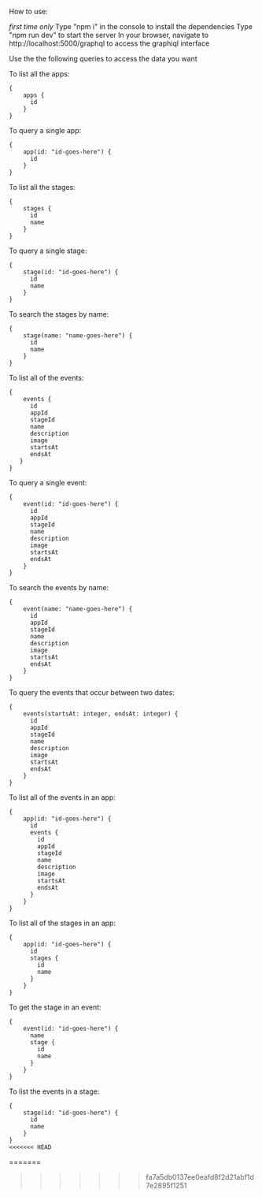 How to use:

*first time only* Type "npm i" in the console to install the dependencies
Type "npm run dev" to start the server
In your browser, navigate to http://localhost:5000/graphql to access the graphiql interface

Use the the following queries to access the data you want

To list all the apps:

```
{
    apps {
      id
    }
}
```

To query a single app:

```
{
    app(id: "id-goes-here") {
      id
    }
}
```

To list all the stages:

```
{
    stages {
      id
      name
    }
}
```

To query a single stage:

```
{
    stage(id: "id-goes-here") {
      id
      name
    }
}
```

To search the stages by name:

```
{
    stage(name: "name-goes-here") {
      id
      name
    }
}
```

To list all of the events:

```
{
    events {
      id
      appId
      stageId
      name
      description
      image
      startsAt
      endsAt
   }
}
```

To query a single event:

```
{
    event(id: "id-goes-here") {
      id
      appId
      stageId
      name
      description
      image
      startsAt
      endsAt
    }
}
```

To search the events by name:

```
{
    event(name: "name-goes-here") {
      id
      appId
      stageId
      name
      description
      image
      startsAt
      endsAt
    }
}
```

To query the events that occur between two dates:

```
{
    events(startsAt: integer, endsAt: integer) {
      id
      appId
      stageId
      name
      description
      image
      startsAt
      endsAt
    }
}
```

To list all of the events in an app:

```
{
    app(id: "id-goes-here") {
      id
      events {
        id
        appId
        stageId
        name
        description
        image
        startsAt
        endsAt
      }
    }
}
```

To list all of the stages in an app:

```
{
    app(id: "id-goes-here") {
      id
      stages {
        id
        name
      }
    }
}
```

To get the stage in an event:

```
{
    event(id: "id-goes-here") {
      name
      stage {
        id
        name
      }
    }
}
```

To list the events in a stage:

```
{
    stage(id: "id-goes-here") {
      id
      name
    }
}
<<<<<<< HEAD
```
=======
>>>>>>> fa7a5db0137ee0eafd8f2d21abf1d7e2895f1251
